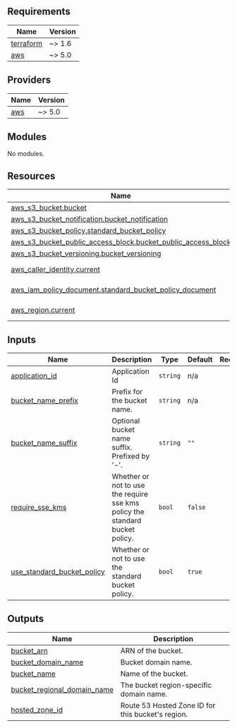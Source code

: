 <!-- BEGIN_TF_DOCS -->
## Requirements

| Name | Version |
|------|---------|
| <a name="requirement_terraform"></a> [terraform](#requirement\_terraform) | ~> 1.6 |
| <a name="requirement_aws"></a> [aws](#requirement\_aws) | ~> 5.0 |

## Providers

| Name | Version |
|------|---------|
| <a name="provider_aws"></a> [aws](#provider\_aws) | ~> 5.0 |

## Modules

No modules.

## Resources

| Name | Type |
|------|------|
| [aws_s3_bucket.bucket](https://registry.terraform.io/providers/hashicorp/aws/latest/docs/resources/s3_bucket) | resource |
| [aws_s3_bucket_notification.bucket_notification](https://registry.terraform.io/providers/hashicorp/aws/latest/docs/resources/s3_bucket_notification) | resource |
| [aws_s3_bucket_policy.standard_bucket_policy](https://registry.terraform.io/providers/hashicorp/aws/latest/docs/resources/s3_bucket_policy) | resource |
| [aws_s3_bucket_public_access_block.bucket_public_access_block](https://registry.terraform.io/providers/hashicorp/aws/latest/docs/resources/s3_bucket_public_access_block) | resource |
| [aws_s3_bucket_versioning.bucket_versioning](https://registry.terraform.io/providers/hashicorp/aws/latest/docs/resources/s3_bucket_versioning) | resource |
| [aws_caller_identity.current](https://registry.terraform.io/providers/hashicorp/aws/latest/docs/data-sources/caller_identity) | data source |
| [aws_iam_policy_document.standard_bucket_policy_document](https://registry.terraform.io/providers/hashicorp/aws/latest/docs/data-sources/iam_policy_document) | data source |
| [aws_region.current](https://registry.terraform.io/providers/hashicorp/aws/latest/docs/data-sources/region) | data source |

## Inputs

| Name | Description | Type | Default | Required |
|------|-------------|------|---------|:--------:|
| <a name="input_application_id"></a> [application\_id](#input\_application\_id) | Application Id | `string` | n/a | yes |
| <a name="input_bucket_name_prefix"></a> [bucket\_name\_prefix](#input\_bucket\_name\_prefix) | Prefix for the bucket name. | `string` | n/a | yes |
| <a name="input_bucket_name_suffix"></a> [bucket\_name\_suffix](#input\_bucket\_name\_suffix) | Optional bucket name suffix. Prefixed by '-'. | `string` | `""` | no |
| <a name="input_require_sse_kms"></a> [require\_sse\_kms](#input\_require\_sse\_kms) | Whether or not to use the require sse kms policy the standard bucket policy. | `bool` | `false` | no |
| <a name="input_use_standard_bucket_policy"></a> [use\_standard\_bucket\_policy](#input\_use\_standard\_bucket\_policy) | Whether or not to use the standard bucket policy. | `bool` | `true` | no |

## Outputs

| Name | Description |
|------|-------------|
| <a name="output_bucket_arn"></a> [bucket\_arn](#output\_bucket\_arn) | ARN of the bucket. |
| <a name="output_bucket_domain_name"></a> [bucket\_domain\_name](#output\_bucket\_domain\_name) | Bucket domain name. |
| <a name="output_bucket_name"></a> [bucket\_name](#output\_bucket\_name) | Name of the bucket. |
| <a name="output_bucket_regional_domain_name"></a> [bucket\_regional\_domain\_name](#output\_bucket\_regional\_domain\_name) | The bucket region-specific domain name. |
| <a name="output_hosted_zone_id"></a> [hosted\_zone\_id](#output\_hosted\_zone\_id) | Route 53 Hosted Zone ID for this bucket's region. |
<!-- END_TF_DOCS -->